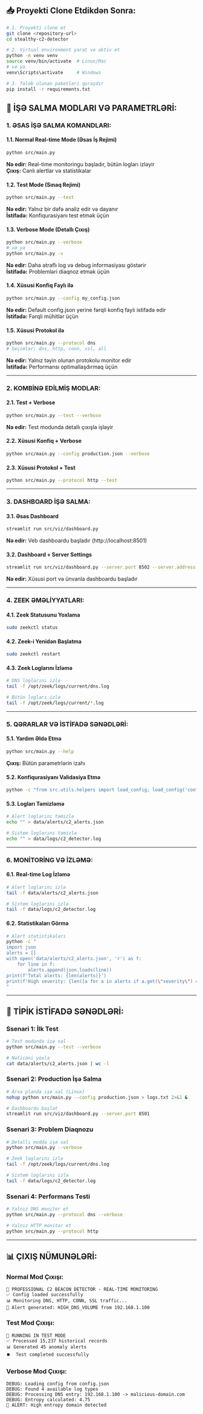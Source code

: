 ## 📥 Proyekti Clone Etdikdən Sonra:

```bash
# 1. Proyekti clone et
git clone <repository-url>
cd stealthy-c2-detector

# 2. Virtual environment yarat və aktiv et
python -m venv venv
source venv/bin/activate  # Linux/Mac
# və ya
venv\Scripts\activate     # Windows

# 3. Tələb olunan paketləri quraşdır
pip install -r requirements.txt
```

## 🚀 İŞƏ SALMA MODLARI VƏ PARAMETRLƏRİ:

### 1. **ƏSAS İŞƏ SALMA KOMANDLARI:**

#### **1.1. Normal Real-time Mode** (Əsas İş Rejimi)
```bash
python src/main.py
```
**Nə edir:** Real-time monitoringu başladır, bütün logları izləyir  
**Çıxış:** Canlı alertlar və statistikalar

#### **1.2. Test Mode** (Sınaq Rejimi)
```bash
python src/main.py --test
```
**Nə edir:** Yalnız bir dəfə analiz edir və dayanır  
**İstifadə:** Konfiqurasiyanı test etmək üçün

#### **1.3. Verbose Mode** (Detallı Çıxış)
```bash
python src/main.py --verbose
# və ya
python src/main.py -v
```
**Nə edir:** Daha ətraflı log və debug informasiyası göstərir  
**İstifadə:** Problemləri diaqnoz etmək üçün

#### **1.4. Xüsusi Konfiq Faylı ilə**
```bash
python src/main.py --config my_config.json
```
**Nə edir:** Default config.json yerine fərqli konfiq faylı istifadə edir  
**İstifadə:** Fərqli mühitlər üçün

#### **1.5. Xüsusi Protokol ilə**
```bash
python src/main.py --protocol dns
# Seçimlər: dns, http, conn, ssl, all
```
**Nə edir:** Yalnız təyin olunan protokolu monitor edir  
**İstifadə:** Performansı optimallaşdırmaq üçün

---

### 2. **KOMBİNƏ EDİLMİŞ MODLAR:**

#### **2.1. Test + Verbose**
```bash
python src/main.py --test --verbose
```
**Nə edir:** Test modunda detallı çıxışla işləyir

#### **2.2. Xüsusi Konfiq + Verbose**
```bash
python src/main.py --config production.json --verbose
```

#### **2.3. Xüsusi Protokol + Test**
```bash
python src/main.py --protocol http --test
```

---

### 3. **DASHBOARD İŞƏ SALMA:**

#### **3.1. Əsas Dashboard**
```bash
streamlit run src/viz/dashboard.py
```
**Nə edir:** Veb dashboardu başladır (http://localhost:8501)

#### **3.2. Dashboard + Server Settings**
```bash
streamlit run src/viz/dashboard.py --server.port 8502 --server.address 0.0.0.0
```
**Nə edir:** Xüsusi port və ünvanla dashboardu başladır

---

### 4. **ZEEK ƏMƏLİYYATLARI:**

#### **4.1. Zeek Statusunu Yoxlama**
```bash
sudo zeekctl status
```

#### **4.2. Zeek-i Yenidən Başlatma**
```bash
sudo zeekctl restart
```

#### **4.3. Zeek Loglarını İzləmə**
```bash
# DNS loglarını izlə
tail -f /opt/zeek/logs/current/dns.log

# Bütün logları izlə
tail -f /opt/zeek/logs/current/*.log
```

---

### 5. **QƏRARLAR VƏ İSTİFADƏ SƏNƏDLƏRİ:**

#### **5.1. Yardım Əldə Etmə**
```bash
python src/main.py --help
```
**Çıxış:** Bütün parametrlərin izahı

#### **5.2. Konfiqurasiyanı Validasiya Etmə**
```bash
python -c "from src.utils.helpers import load_config; load_config('config.json'); print('✅ Config valid')"
```

#### **5.3. Logları Təmizləmə**
```bash
# Alert loglarını təmizlə
echo "" > data/alerts/c2_alerts.json

# Sistem loglarını təmizlə
echo "" > data/logs/c2_detector.log
```

---

### 6. **MONİTORİNG VƏ İZLƏMƏ:**

#### **6.1. Real-time Log İzləmə**
```bash
# Alert loglarını izlə
tail -f data/alerts/c2_alerts.json

# Sistem loglarını izlə
tail -f data/logs/c2_detector.log
```

#### **6.2. Statistikaları Görmə**
```bash
# Alert statistikaları
python -c "
import json
alerts = []
with open('data/alerts/c2_alerts.json', 'r') as f:
    for line in f:
        alerts.append(json.loads(line))
print(f'Total alerts: {len(alerts)}')
print(f'High severity: {len([a for a in alerts if a.get(\"severity\") == \"HIGH\"])}')
"
```

---

## 🎯 **TİPİK İSTİFADƏ SƏNƏDLƏRİ:**

### **Ssenari 1: İlk Test**
```bash
# Test modunda işə sal
python src/main.py --test --verbose

# Nəticəni yoxla
cat data/alerts/c2_alerts.json | wc -l
```

### **Ssenari 2: Production İşə Salma**
```bash
# Arxa planda işə sal (Linux)
nohup python src/main.py --config production.json > logs.txt 2>&1 &

# Dashboardu başlat
streamlit run src/viz/dashboard.py --server.port 8501
```

### **Ssenari 3: Problem Diaqnozu**
```bash
# Detallı modda işə sal
python src/main.py --verbose

# Zeek loglarını izlə
tail -f /opt/zeek/logs/current/dns.log

# Sistem loglarını izlə
tail -f data/logs/c2_detector.log
```

### **Ssenari 4: Performans Testi**
```bash
# Yalnız DNS monitor et
python src/main.py --protocol dns --verbose

# Yalnız HTTP monitor et
python src/main.py --protocol http
```

---

## 📊 **ÇIXIŞ NÜMUNƏLƏRİ:**

### **Normal Mod Çıxışı:**
```
🚀 PROFESSIONAL C2 BEACON DETECTOR - REAL-TIME MONITORING
✅ Config loaded successfully
📊 Monitoring DNS, HTTP, CONN, SSL traffic...
🚨 Alert generated: HIGH_DNS_VOLUME from 192.168.1.100
```

### **Test Mod Çıxışı:**
```
🧪 RUNNING IN TEST MODE
✅ Processed 15,237 historical records
📊 Generated 45 anomaly alerts
⏹️  Test completed successfully
```

### **Verbose Mod Çıxışı:**
```
DEBUG: Loading config from config.json
DEBUG: Found 4 available log types
DEBUG: Processing DNS entry: 192.168.1.100 -> malicious-domain.com
DEBUG: Entropy calculated: 4.75
🚨 ALERT: High entropy domain detected
```
